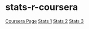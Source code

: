 # stats-r-coursera


[Coursera Page](https://www.coursera.org/specializations/statistics)
[Stats 1](https://rpubs.com/abdvc/brffs-eda)
[Stats 2](https://rpubs.com/abdvc/si-gss)
[Stats 3](https://rpubs.com/abdvc/movie-pop)
